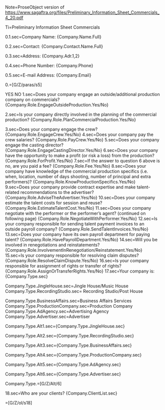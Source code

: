 Note=ProseObject version of https://www.sagaftra.org/files/Preliminary_Information_Sheet_Commercials_4_20.pdf

Ti=Preliminary Information Sheet Commercials

0.1.sec=Company Name: {Company.Name.Full}

0.2.sec=Contact: {Company.Contact.Name.Full} 

0.3.sec=Address: {Company.Adr.1,2} 

0.4.sec=Phone Number: {Company.Phone}

0.5.sec=E-mail Address: {Company.Email}

0.=[G/Z/paras/s5]

YES NO
1.sec=Does your company engage an outside/additional production company on commercials?  {Company.Role.EngageOutsideProduction.Yes/No}


2.sec=Is your company directly involved in the planning of the commercial production? {Company.Role.PlanCommercialProduction.Yes/No}

3.sec=Does your company engage the crew? {Company.Role.EngageCrew.Yes/No}
4.sec=Does your company pay the crew salaries? {Company.Role.PayCrew.Yes/No}
5.sec=Does your company engage the casting director? {Company.Role.EngageCastingDirector.Yes/No}
6.sec=Does your company have the opportunity to make a profit (or risk a loss) from the production? {Company.Role.ForProfit.Yes/No}
7.sec=If the answer to question 6 above is no, are you paid a fee? {Company.Role.Fee.Yes/No}
8.sec=Does your company have knowledge of the commercial production specifics (i.e. when, location, number of days shooting, number of principal and extra performers)? {Company.Role.KnowProductionSpecifics.Yes/No}
9.sec=Does your company provide contract expertise and make talent-related recommendations to the advertiser? {Company.Role.AdviseTheAdvertiser.Yes/No}
10.sec=Does your company estimate the talent costs for session and reuse? {Company.Role.EstimateTalentCost.Yes/No}
11.sec=Does your company negotiate with the performer or the performer’s agent?
(continued on following page) {Company.Role.NegotiateWithPerformer.Yes/No}
12.sec=Is your company responsible for sending talent payment invoices to an outside payroll company? {Company.Role.SendTalentInvoices.Yes/No}
13.sec=Does your company have its own payroll department for paying talent? {Company.Role.HavePayrollDepartment.Yes/No}
14.sec=Will you be involved in renegotiations and reinstatements? {Company.Role.InvolvementInRenegotiation/Reinstatement.Yes/No}
15.sec=Is your company responsible for resolving claim disputes? {Company.Role.ResolveClaimDispute.Yes/No}
16.sec=Is your company responsible for assignment of rights or transfer of rights? {Company.Role.AssignOrTransferRights.Yes/No}
17.sec=Your company is: {Company.Type.sec}

Company.Type.JingleHouse.sec=Jingle House/Music House
Company.Type.RecordingStudio.sec= Recording Studio/Post House

Company.Type.BusinessAffairs.sec=Business Affairs Services
Company.Type.ProductionCompany.sec=Production Company
Company.Type.AdAgency.sec=Advertising Agency
Company.Type.Advertiser.sec=Advertiser


Company.Type.Alt1.sec={Company.Type.JingleHouse.sec}

Company.Type.Alt2.sec={Company.Type.RecordingStudio.sec}

Company.Type.Alt3.sec={Company.Type.BusinessAffairs.sec}

Company.Type.Alt4.sec={Company.Type.ProductionCompany.sec}

Company.Type.Alt5.sec={Company.Type.AdAgency.sec}

Company.Type.Alt6.sec={Company.Type.Advertiser.sec}

Company.Type.=[G/Z/Alt/6]

18.sec=Who are your clients?  {Company.ClientList.sec}

=[G/Z/ol/s18]